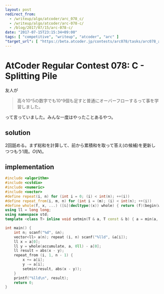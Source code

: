 ```yaml
---
layout: post
redirect_from:
  - /writeup/algo/atcoder/arc_078_c/
  - /writeup/algo/atcoder/arc-078-c/
  - /blog/2017/07/15/arc-078-c/
date: "2017-07-15T23:15:34+09:00"
tags: [ "competitive", "writeup", "atcoder", "arc" ]
"target_url": [ "https://beta.atcoder.jp/contests/arc078/tasks/arc078_a" ]
---
```


# AtCoder Regular Contest 078: C - Splitting Pile

友人が

>   高々10^5の数字でも10^9個も足すと普通にオーバーフローするって事を学習しました。

って言っていました。みんな一度はやったことあるやつ。

## solution

$2$回舐める。まず総和を計算して、前から累積和を取って答え(の候補)を更新しつつもう$1$周。$O(N)$。

## implementation

``` c++
#include <algorithm>
#include <cstdio>
#include <numeric>
#include <vector>
#define repeat(i, n) for (int i = 0; (i) < int(n); ++(i))
#define repeat_from(i, m, n) for (int i = (m); (i) < int(n); ++(i))
#define whole(f, x, ...) ([&](decltype((x)) whole) { return (f)(begin(whole), end(whole), ## __VA_ARGS__); })(x)
using ll = long long;
using namespace std;
template <class T> inline void setmin(T & a, T const & b) { a = min(a, b); }

int main() {
    int n; scanf("%d", &n);
    vector<ll> a(n); repeat (i, n) scanf("%lld", &a[i]);
    ll x = a[0];
    ll y = whole(accumulate, a, 0ll) - a[0];
    ll result = abs(x - y);
    repeat_from (i, 1, n - 1) {
        x += a[i];
        y -= a[i];
        setmin(result, abs(x - y));
    }
    printf("%lld\n", result);
    return 0;
}
```
